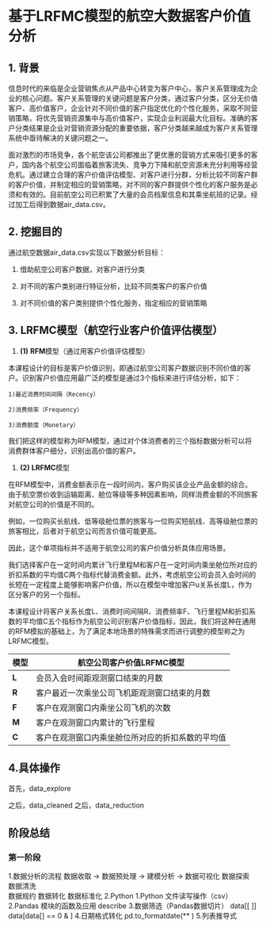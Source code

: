 #  **基于LRFMC模型的航空大数据客户价值分析**

## **1. 背景**

信息时代的来临是企业营销焦点从产品中心转变为客户中心，客户关系管理成为企业的核心问题。客户关系管理的关键问题是客户分类，通过客户分类，区分无价值客户、高价值客户，企业针对不同价值的客户指定优化的个性化服务，采取不同营销策略，将优先营销资源集中与高价值客户，实现企业利润最大化目标。准确的客户分类结果是企业对营销资源分配的重要依据，客户分类越来越成为客户关系管理系统中亟待解决的关键问题之一。

面对激烈的市场竞争，各个航空该公司都推出了更优惠的营销方式来吸引更多的客户，国内各个航空公司面临着旅客流失、竞争力下降和航空资源未充分利用等经营危机。通过建立合理的客户价值评估模型、对客户进行分群，分析比较不同客户群的客户价值，并制定相应的营销策略，对不同的客户群提供个性化的客户服务是必须和有效的。目前航空公司已积累了大量的会员档案信息和其乘坐航班的记录。经过加工后得到数据air_data.csv。

## **2. 挖掘目的**

 通过航空数据air_data.csv实现以下数据分析目标：

1.  借助航空公司客户数据，对客户进行分类

2.  对不同的客户类别进行特征分析，比较不同类客户的客户价值

3. 对不同价值的客户类别提供个性化服务，指定相应的营销策略

## 3. LRFMC模型（航空行业客户价值评估模型）

   1. **(1)** **RFM**模型（通过用客户价值评估模型）

   本课程设计的目标是客户价值识别，即通过航空公司客户数据识别不同价值的客户。识别客户价值应用最广泛的模型是通过3个指标来进行评估分析，如下：

    1)最近消费时间间隔（Recency）
    
    2)消费频率（Frequency）
    
    3)消费额度（Monetary）

   我们把这样的模型称为RFM模型，通过对个体消费者的三个指标数据分析可以将消费群体客户细分，识别出高价值的客户。

   1. **(2)**  **LRFMC**模型

   在RFM模型中，消费金额表示在一段时间内，客户购买该企业产品金额的综合。由于航空票价收到运输距离、舱位等级等多种因素影响，同样消费金额的不同旅客对航空公司的价值是不同的。

   例如，一位购买长航线、低等级舱位票的旅客与一位购买短航线、高等级舱位票的旅客相比，后者对于航空公司而言价值可能更高。

   因此，这个单项指标并不适用于航空公司的客户价值分析具体应用场景。

   我们选择客户在一定时间内累计飞行里程M和客户在一定时间内乘坐舱位所对应的折扣系数的平均值C两个指标代替消费金额。此外，考虑航空公司会员入会时间的长短在一定程度上能够影响客户价值，所以在模型中增加客户u关系长度L，作为区分客户的另一个指标。

   本课程设计将客户关系长度L、消费时间间隔R、消费频率F、飞行里程M和折扣系数的平均值C五个指标作为航空公司识别客户价值指标，因此，我们将这种在通用的RFM模拟的基础上，为了满足本地场景的特殊需求而进行调整的模型称之为LRFMC模型。           

   | **模型** | 航空公司客户价值LRFMC模型                        |
   | -------- | ------------------------------------------------ |
   | **L**    | 会员入会时间距观测窗口结束的月数                 |
   | **R**    | 客户最近一次乘坐公司飞机距观测窗口结束的月数     |
   | **F**    | 客户在观测窗口内乘坐公司飞机的次数               |
   | **M**    | 客户在观测窗口内累计的飞行里程                   |
   | **C**    | 客户在观测窗口内乘坐舱位所对应的折扣系数的平均值 |



## 4.具体操作

首先，data_explore

之后，data_cleaned
之后，data_reduction

## 阶段总结
### 第一阶段

1.数据分析的流程
 数据收取 -> 数据预处理 -> 建模分析 -> 数据可视化
 数据探索   数据清洗    
         		  数据规约
                   数据转化
                   数据标准化
2.Python
   1.Python 文件读写操作（csv）
   2.Pandas 模块的函数及应用
     describe
   3.数据筛选（Pandas数据切片）
     data[[ ]]  data[data[] == 0 & ]
   4.日期格式转化
     pd.to_formatdate(** )
   5.列表推导式